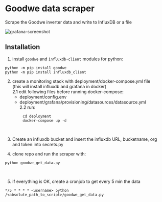 # Goodwe data scraper
Scrape the Goodwe inverter data and write to InfluxDB or a file
</br>

![grafana-screenshot](https://user-images.githubusercontent.com/43645090/188503114-e9c2d6cc-6237-4668-a308-5df757a87d2c.png)


## Installation

1. install `goodwe` and `influxdb-client` modules for python:
```
python -m pip install goodwe
python -m pip install influxdb_client
```

2. create a monitoring stack with deployment/docker-compose.yml file (this will install influxdb and grafana in docker)</br>
  2.1 edit following files before running docker-compose:</br> 
    - deployment/config.env</br>
    - deployment/grafana/provisioning/datasources/datasource.yml</br>
  2.2 run:</br>
```
        cd deployment
        docker-compose up -d
```

</br>

3. Create an influxdb bucket and insert the influxdb URL, bucketname, org and token into secrets.py

4. clone repo and run the scraper with:
```
python goodwe_get_data.py
```
</br>

5. if everything is OK, create a cronjob to get every 5 min the data

```
*/5 * * * * <username> python /<absolute_path_to_script>/goodwe_get_data.py
```

</br>




